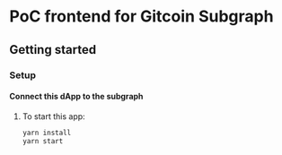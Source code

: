 # PoC frontend for Gitcoin Subgraph

## Getting started

### Setup

#### Connect this dApp to the subgraph

1. To start this app:
   ```sh
   yarn install
   yarn start
   ```
